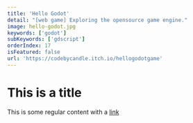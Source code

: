 ```yaml
---
title: 'Hello Godot'
detail: "[web game] Exploring the opensource game engine."
image: hello-godot.jpg
keywords: ['godot']
subKeywords: ['gdscript']
orderIndex: 17
isFeatured: false
url: 'https://codebycandle.itch.io/hellogodotgame'
---
```


# This is a title

This is some regular content with a [link](https://google.com)



